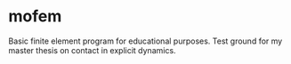 # mofem
Basic finite element program for educational purposes.
Test ground for my master thesis on contact in explicit dynamics.